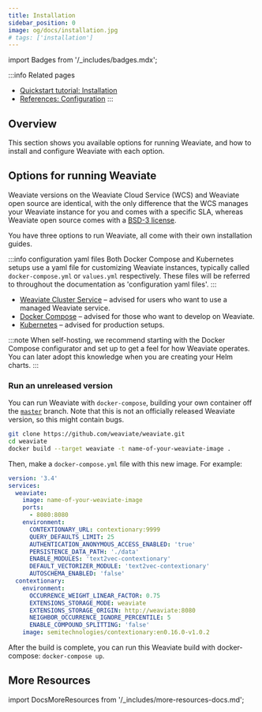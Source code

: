 ```yaml
---
title: Installation
sidebar_position: 0
image: og/docs/installation.jpg
# tags: ['installation']
---
```

import Badges from '/_includes/badges.mdx';

<Badges/>

:::info Related pages
- [Quickstart tutorial: Installation](../quickstart/installation.md)
- [References: Configuration](../configuration/index.md)
:::

## Overview

This section shows you available options for running Weaviate, and how to install and configure Weaviate with each option. 

## Options for running Weaviate

​Weaviate versions on the Weaviate Cloud Service (WCS) and Weaviate open source are identical, with the only difference that the WCS manages your Weaviate instance for you and comes with a specific SLA, whereas Weaviate open source comes with a [BSD-3 license](https://github.com/weaviate/weaviate/blob/master/LICENSE).

You have three options to run Weaviate, all come with their own installation guides. 

:::info configuration yaml files
Both Docker Compose and Kubernetes setups use a yaml file for customizing Weaviate instances, typically called `docker-compose.yml` or `values.yml` respectively. These files will be referred to throughout the documentation as 'configuration yaml files'.
:::

* [Weaviate Cluster Service](./weaviate-cloud-service.md) – advised for users who want to use a managed Weaviate service.
* [Docker Compose](./docker-compose.md) – advised for those who want to develop on Weaviate.
* [Kubernetes](./kubernetes.md) – advised for production setups.

:::note
When self-hosting, we recommend starting with the Docker Compose configurator and set up to get a feel for how Weaviate operates. You can later adopt this knowledge when you are creating your Helm charts.
:::

### Run an unreleased version

You can run Weaviate with `docker-compose`, building your own container off the [`master`](https://github.com/weaviate/weaviate) branch. Note that this is not an officially released Weaviate version, so this might contain bugs.

```sh
git clone https://github.com/weaviate/weaviate.git
cd weaviate
docker build --target weaviate -t name-of-your-weaviate-image .
```

Then, make a `docker-compose.yml` file with this new image. For example:

```yml
version: '3.4'
services:
  weaviate:
    image: name-of-your-weaviate-image
    ports:
      - 8080:8080
    environment:
      CONTEXTIONARY_URL: contextionary:9999
      QUERY_DEFAULTS_LIMIT: 25
      AUTHENTICATION_ANONYMOUS_ACCESS_ENABLED: 'true'
      PERSISTENCE_DATA_PATH: './data'
      ENABLE_MODULES: 'text2vec-contextionary'
      DEFAULT_VECTORIZER_MODULE: 'text2vec-contextionary'
      AUTOSCHEMA_ENABLED: 'false'
  contextionary:
    environment:
      OCCURRENCE_WEIGHT_LINEAR_FACTOR: 0.75
      EXTENSIONS_STORAGE_MODE: weaviate
      EXTENSIONS_STORAGE_ORIGIN: http://weaviate:8080
      NEIGHBOR_OCCURRENCE_IGNORE_PERCENTILE: 5
      ENABLE_COMPOUND_SPLITTING: 'false'
    image: semitechnologies/contextionary:en0.16.0-v1.0.2
```

After the build is complete, you can run this Weaviate build with docker-compose: `docker-compose up`. 

## More Resources

import DocsMoreResources from '/_includes/more-resources-docs.md';

<DocsMoreResources />